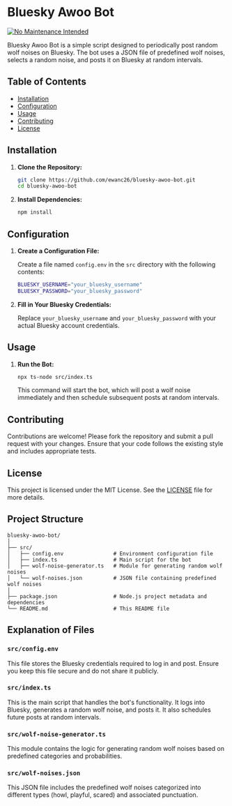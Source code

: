 # Bluesky Awoo Bot

[![No Maintenance Intended](http://unmaintained.tech/badge.svg)](http://unmaintained.tech/)

Bluesky Awoo Bot is a simple script designed to periodically post random wolf noises on Bluesky. The bot uses a JSON file of predefined wolf noises, selects a random noise, and posts it on Bluesky at random intervals.

## Table of Contents

- [Installation](#installation)
- [Configuration](#configuration)
- [Usage](#usage)
- [Contributing](#contributing)
- [License](#license)

## Installation

1. **Clone the Repository:**

   ```sh
   git clone https://github.com/ewanc26/bluesky-awoo-bot.git
   cd bluesky-awoo-bot
   ```

2. **Install Dependencies:**

   ```sh
   npm install
   ```

## Configuration

1. **Create a Configuration File:**

   Create a file named `config.env` in the `src` directory with the following contents:

   ```sh
   BLUESKY_USERNAME="your_bluesky_username"
   BLUESKY_PASSWORD="your_bluesky_password"
   ```

2. **Fill in Your Bluesky Credentials:**

   Replace `your_bluesky_username` and `your_bluesky_password` with your actual Bluesky account credentials.

## Usage

1. **Run the Bot:**

   ```sh
   npx ts-node src/index.ts
   ```

   This command will start the bot, which will post a wolf noise immediately and then schedule subsequent posts at random intervals.

## Contributing

Contributions are welcome! Please fork the repository and submit a pull request with your changes. Ensure that your code follows the existing style and includes appropriate tests.

## License

This project is licensed under the MIT License. See the [LICENSE](LICENSE) file for more details.

## Project Structure

```plaintext
bluesky-awoo-bot/
│
├── src/
│   ├── config.env                # Environment configuration file
│   ├── index.ts                  # Main script for the bot
│   ├── wolf-noise-generator.ts   # Module for generating random wolf noises
│   └── wolf-noises.json          # JSON file containing predefined wolf noises
│
├── package.json                  # Node.js project metadata and dependencies
└── README.md                     # This README file
```

## Explanation of Files

### `src/config.env`

This file stores the Bluesky credentials required to log in and post. Ensure you keep this file secure and do not share it publicly.

### `src/index.ts`

This is the main script that handles the bot's functionality. It logs into Bluesky, generates a random wolf noise, and posts it. It also schedules future posts at random intervals.

### `src/wolf-noise-generator.ts`

This module contains the logic for generating random wolf noises based on predefined categories and probabilities.

### `src/wolf-noises.json`

This JSON file includes the predefined wolf noises categorized into different types (howl, playful, scared) and associated punctuation.
